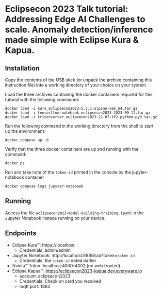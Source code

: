# Eclipsecon 2023 Talk tutorial: Addressing Edge AI Challenges to scale. Anomaly detection/inference made simple with Eclipse Kura & Kapua.

## Installation

Copy the contents of the USB stick (or unpack the archive containing this instruction file) into a working directory of your choice on your system.

Load the three archives containing the docker containers required for this tutorial with the following commands

```shell
docker load -i kura_eclipsecon2023-5.3.1-alpine-x86_64.tar.gz
docker load -i tensorflow-notebook_eclipsecon2023-2023-09-11.tar.gz
docker load -i tritonserver_eclipsecon2023-22.07-tf2-python-py3.tar.gz
```

Run the following command in the working directory from the shell to start up the environment:

```shell
docker compose up -d
```

Verify that the three docker containers are up and running with the command:

```shell
docker ps
```

Run and take note of the `token-id` printed in the console by the jupyter-notebook container

```shell
docker compose logs jupyter-notebook
```

## Running

Access the file `eclipsecon2023-model-building-training.ipynb` in the Jupyter Notebook instace running on your device.

## Endpoints

- Eclipse Kura&trade;: https://localhost 
  - Credentials: admin/admin
- Jupyter Nokebook: http://localhost:8888/lab?token=`token-id`
  - Credentials: the `token-id` noted earlier
- Nvidia&trade; Triton: localhost:4000-4002 (no web fronted)
- Eclipse Kapua&trade;: https://eclipsecon2023-kapua.dev.everyware.io
  - account: eclipsecon2023
  - Credentials: Check on card you received
  - mqtt port: 1883

